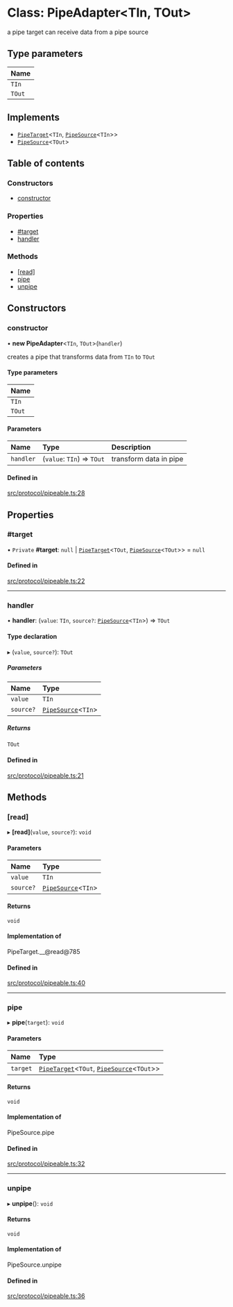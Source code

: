 # Class: PipeAdapter<TIn, TOut\>

a pipe target can receive data from a pipe source

## Type parameters

| Name |
| :------ |
| `TIn` |
| `TOut` |

## Implements

- [`PipeTarget`](../wiki/PipeTarget)<`TIn`, [`PipeSource`](../wiki/PipeSource)<`TIn`\>\>
- [`PipeSource`](../wiki/PipeSource)<`TOut`\>

## Table of contents

### Constructors

- [constructor](../wiki/PipeAdapter#constructor)

### Properties

- [#target](../wiki/PipeAdapter##target)
- [handler](../wiki/PipeAdapter#handler)

### Methods

- [[read]](../wiki/PipeAdapter#%5Bread%5D)
- [pipe](../wiki/PipeAdapter#pipe)
- [unpipe](../wiki/PipeAdapter#unpipe)

## Constructors

### constructor

• **new PipeAdapter**<`TIn`, `TOut`\>(`handler`)

creates a pipe that transforms data from `TIn` to `TOut`

#### Type parameters

| Name |
| :------ |
| `TIn` |
| `TOut` |

#### Parameters

| Name | Type | Description |
| :------ | :------ | :------ |
| `handler` | (`value`: `TIn`) => `TOut` | transform data in pipe |

#### Defined in

[src/protocol/pipeable.ts:28](https://github.com/Semesse/flowp/blob/588de37/src/protocol/pipeable.ts#L28)

## Properties

### #target

• `Private` **#target**: ``null`` \| [`PipeTarget`](../wiki/PipeTarget)<`TOut`, [`PipeSource`](../wiki/PipeSource)<`TOut`\>\> = `null`

#### Defined in

[src/protocol/pipeable.ts:22](https://github.com/Semesse/flowp/blob/588de37/src/protocol/pipeable.ts#L22)

___

### handler

• **handler**: (`value`: `TIn`, `source?`: [`PipeSource`](../wiki/PipeSource)<`TIn`\>) => `TOut`

#### Type declaration

▸ (`value`, `source?`): `TOut`

##### Parameters

| Name | Type |
| :------ | :------ |
| `value` | `TIn` |
| `source?` | [`PipeSource`](../wiki/PipeSource)<`TIn`\> |

##### Returns

`TOut`

#### Defined in

[src/protocol/pipeable.ts:21](https://github.com/Semesse/flowp/blob/588de37/src/protocol/pipeable.ts#L21)

## Methods

### [read]

▸ **[read]**(`value`, `source?`): `void`

#### Parameters

| Name | Type |
| :------ | :------ |
| `value` | `TIn` |
| `source?` | [`PipeSource`](../wiki/PipeSource)<`TIn`\> |

#### Returns

`void`

#### Implementation of

PipeTarget.\_\_@read@785

#### Defined in

[src/protocol/pipeable.ts:40](https://github.com/Semesse/flowp/blob/588de37/src/protocol/pipeable.ts#L40)

___

### pipe

▸ **pipe**(`target`): `void`

#### Parameters

| Name | Type |
| :------ | :------ |
| `target` | [`PipeTarget`](../wiki/PipeTarget)<`TOut`, [`PipeSource`](../wiki/PipeSource)<`TOut`\>\> |

#### Returns

`void`

#### Implementation of

PipeSource.pipe

#### Defined in

[src/protocol/pipeable.ts:32](https://github.com/Semesse/flowp/blob/588de37/src/protocol/pipeable.ts#L32)

___

### unpipe

▸ **unpipe**(): `void`

#### Returns

`void`

#### Implementation of

PipeSource.unpipe

#### Defined in

[src/protocol/pipeable.ts:36](https://github.com/Semesse/flowp/blob/588de37/src/protocol/pipeable.ts#L36)
